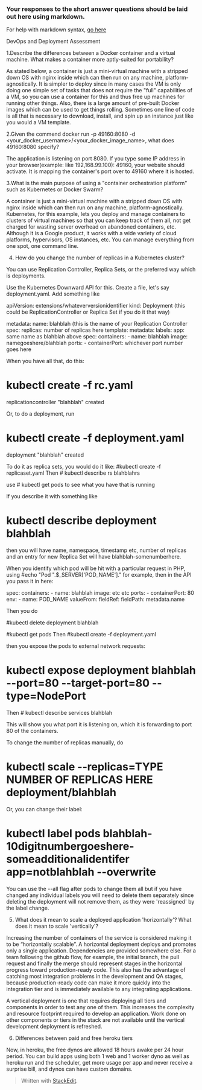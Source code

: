 ### Your responses to the short answer questions should be laid out here using markdown.

For help with markdown syntax, [go here](https://github.com/adam-p/markdown-here/wiki/Markdown-Cheatsheet)

DevOps and Deployment Assessment

1.Describe the differences between a Docker container and a virtual machine. What makes a container more aptly-suited for portability?

As stated below, a container is just a mini-virtual machine with a stripped down OS with nginx inside which can then run on any machine, platform-agnostically. It is simpler to deploy since in many cases the VM is only doing one simple set of tasks that does not require the "full" capabilities of a VM, so you can use a container for this and thus free up machines for running other things. Also, there is a large amount of pre-built Docker images which can be used to get things rolling. Sometimes one line of code is all that is necessary to download, install, and spin up an instance just like you would a VM template. 


2.Given the commend docker run -p 49160:8080 -d <your_docker_username>/<your_docker_image_name>, what does 49160:8080 specify?

The application is listening on port 8080. If you type some IP address in your browser(example: like 192,168.99.100): 49160, your website should activate. It is mapping the container's port over to 49160 where it is hosted. 


3.What is the main purpose of using a "container orchestration platform" such as Kubernetes or Docker Swarm?


A container is just a mini-virtual machine with a stripped down OS with nginx inside which can then run on any machine, platform-agnostically. Kubernetes, for this example, lets you deploy and manage containers to clusters of virtual machines so that you can keep track of them all, not get charged for wasting server overhead on abandoned containers, etc. Although it is a Google product, it works with a wide variety of cloud platforms, hypervisors, OS instances, etc. You can manage everything from one spot, one command line.

4. How do you change the number of replicas in a Kubernetes cluster?

You can use Replication Controller, Replica Sets, or the preferred way which is deployments.

 
Use the Kubernetes Downward API for this. Create a file, let's say deployment.yaml. Add something like

apiVersion: extensions/whateverversionidentifier
kind: Deployment (this could be ReplicationController or Replica Set if you do it that way)


metadata:
  name: blahblah (this is the name of your Replication Controller
spec:
  replicas: number of replicas here
  template:
    metadata:
      labels:
        app: same name as blahblah above
    spec:
      containers:
      - name: blahblah
        image: namegoeshere/blahblah
        ports:
        - containerPort: whichever port number goes here

When you have all that, do this:
# kubectl create -f rc.yaml
replicationcontroller "blahblah" created

Or, to do a deployment, run 
# kubectl create -f deployment.yaml
deployment "blahblah" created

To do it as replica sets, you would do it like:
#kubectl create -f replicaset.yaml
Then # kubectl describe rs blahblahrs

use # kubectl get pods to see what you have that is running

If you describe it with something like 

# kubectl describe deployment blahblah

then you will have name, namespace, timestamp etc, number of replicas and an entry for new Replica Set will have blahblah-somenumberhere.

When you identify which pod will be hit with a particular request in PHP, using 
#echo "Pod ".$_SERVER['POD_NAME']." for example, then in the API you pass it in here:

spec:
      containers:
      - name: blahblah
        image: etc etc
        ports:
        - containerPort: 80
env:
        - name: POD_NAME
          valueFrom:
            fieldRef:
              fieldPath: metadata.name



Then you do 

#kubectl delete deployment blahblah

#kubectl get pods
Then 
#kubectl create -f deployment.yaml

then you expose the pods to external network requests:

# kubectl expose deployment blahblah --port=80 --target-port=80 --type=NodePort
Then # kubectl describe services blahblah

This will show you what port it is listening on, which it is forwarding to port 80 of the containers.

To change the number of replicas manually, do
# kubectl scale --replicas=TYPE NUMBER OF REPLICAS HERE deployment/blahblah

Or, you can change their label:
# kubectl label pods blahblah-10digitnumbergoeshere-someadditionalidentifer app=notblahblah --overwrite

You can use the --all flag after pods to change them all but if you have changed any individual labels you will need to delete them separately since deleting the deployment will not remove them, as they were 'reassigned' by the label change. 


5. What does it mean to scale a deployed application 'horizontally'? What does it mean to scale 'vertically'?

Increasing the number of containers of the service is considered making it to be “horizontally scalable”. A horizontal deployment deploys and promotes only a single application. Dependencies are provided somewhere else. For a team following the github flow, for example, the initial branch, the pull request and finally the merge should represent stages in the horizontal progress toward production-ready code. This also has the advantage of catching most integration problems in the development and QA stages, because production-ready code can make it more quickly into the integration tier and is immediately available to any integrating applications.

A vertical deployment is one that requires deploying all tiers and components in order to test any one of them. This increases the complexity and resource footprint required to develop an application. Work done on other components or tiers in the stack are not available until the vertical development deployment is refreshed.


6. Differences between paid and free heroku tiers

Now, in heroku, the free dynos are allowed 18 hours awake per 24 hour period. You can build apps using both 1 web and 1 worker dyno as well as heroku run and the scheduler, get more usage per app and never receive a surprise bill, and dynos can have custom domains.


> Written with [StackEdit](https://stackedit.io/).
